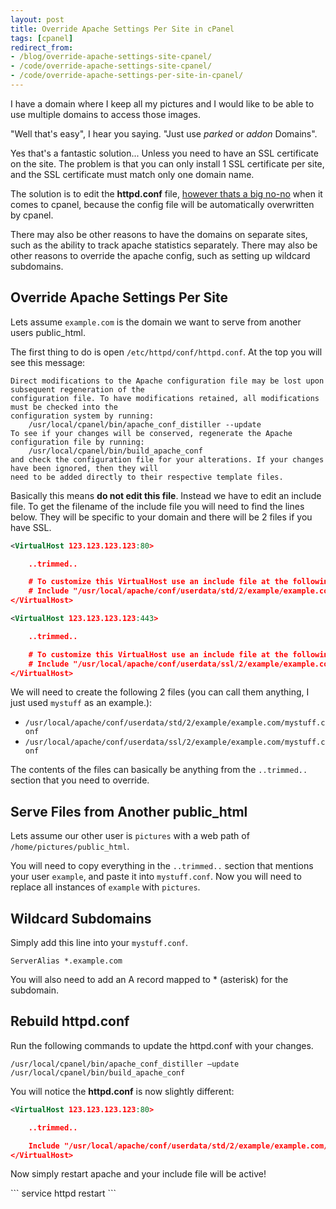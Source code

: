 ```yaml
---
layout: post
title: Override Apache Settings Per Site in cPanel
tags: [cpanel]
redirect_from:
- /blog/override-apache-settings-site-cpanel/
- /code/override-apache-settings-site-cpanel/
- /code/override-apache-settings-per-site-in-cpanel/
---
```

I have a domain where I keep all my pictures and I would like to be able to use multiple domains to access those images.

"Well that's easy", I hear you saying.  "Just use <i>parked</i> or <i>addon</i> Domains".

Yes that's a fantastic solution... Unless you need to have an SSL certificate on the site.  The problem is that you can only install 1 SSL certificate per site, and the SSL certificate must match only one domain name.

<!--break-->

The solution is to edit the <b>httpd.conf</b> file, <u>however thats a big no-no</u> when it comes to cpanel, because the config file will be automatically overwritten by cpanel.

There may also be other reasons to have the domains on separate sites, such as the ability to track apache statistics separately.  There may also be other reasons to override the apache config, such as setting up wildcard subdomains.


## Override Apache Settings Per Site

Lets assume `example.com` is the domain we want to serve from another users public_html.

The first thing to do is open `/etc/httpd/conf/httpd.conf`.  At the top you will see this message:

```
Direct modifications to the Apache configuration file may be lost upon subsequent regeneration of the       
configuration file. To have modifications retained, all modifications must be checked into the              
configuration system by running:                                                                            
    /usr/local/cpanel/bin/apache_conf_distiller --update                                                    
To see if your changes will be conserved, regenerate the Apache configuration file by running:              
    /usr/local/cpanel/bin/build_apache_conf                                                                 
and check the configuration file for your alterations. If your changes have been ignored, then they will    
need to be added directly to their respective template files. 
```

Basically this means <b>do not edit this file</b>.  Instead we have to edit an include file.  To get the filename of the include file you will need to find the lines below.  They will be specific to your domain and there will be 2 files if you have SSL.

```xml
<VirtualHost 123.123.123.123:80>

    ..trimmed..

    # To customize this VirtualHost use an include file at the following location
    # Include "/usr/local/apache/conf/userdata/std/2/example/example.com/*.conf"
</VirtualHost>
```

```xml
<VirtualHost 123.123.123.123:443>

    ..trimmed..

    # To customize this VirtualHost use an include file at the following location
    # Include "/usr/local/apache/conf/userdata/ssl/2/example/example.com/*.conf"
</VirtualHost>
```

We will need to create the following 2 files (you can call them anything, I just used `mystuff` as an example.):

* `/usr/local/apache/conf/userdata/std/2/example/example.com/mystuff.conf`
* `/usr/local/apache/conf/userdata/ssl/2/example/example.com/mystuff.conf`


The contents of the files can basically be anything from the `..trimmed..` section that you need to override.


## Serve Files from Another public_html

Lets assume our other user is `pictures` with a web path of `/home/pictures/public_html`.

You will need to copy everything in the `..trimmed..` section that mentions your user `example`, and paste it into `mystuff.conf`.  Now you will need to replace all instances of `example` with `pictures`.


## Wildcard Subdomains

Simply add this line into your `mystuff.conf`.

```
ServerAlias *.example.com
```

You will also need to add an A record mapped to * (asterisk) for the subdomain.

## Rebuild httpd.conf

Run the following commands to update the httpd.conf with your changes.

```
/usr/local/cpanel/bin/apache_conf_distiller –update
/usr/local/cpanel/bin/build_apache_conf
```

<p>You will notice the <b>httpd.conf</b> is now slightly different:</p>

```xml
<VirtualHost 123.123.123.123:80>

    ..trimmed..

    Include "/usr/local/apache/conf/userdata/std/2/example/example.com/*.conf"
</VirtualHost>
```


<p>Now simply restart apache and your include file will be active!</p>
```
service httpd restart
```
